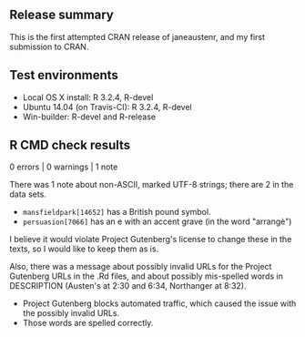## Release summary

This is the first attempted CRAN release of janeaustenr, and my first submission to CRAN.

## Test environments
* Local OS X install: R 3.2.4, R-devel
* Ubuntu 14.04 (on Travis-CI): R 3.2.4, R-devel
* Win-builder: R-devel and R-release

## R CMD check results

0 errors | 0 warnings | 1 note

There was 1 note about non-ASCII, marked UTF-8 strings; there are 2 in the data sets.

* `mansfieldpark[14652]` has a British pound symbol.
* `persuasion[7066]` has an e with an accent grave (in the word "arrangè")

I believe it would violate Project Gutenberg's license to change these in the texts, so I would like to keep them as is.

Also, there was a message about possibly invalid URLs for the Project Gutenberg URLs in the .Rd files, and about possibly mis-spelled words in DESCRIPTION (Austen's at 2:30 and 6:34, Northanger at 8:32).

* Project Gutenberg blocks automated traffic, which caused the issue with the possibly invalid URLs.
* Those words are spelled correctly.
